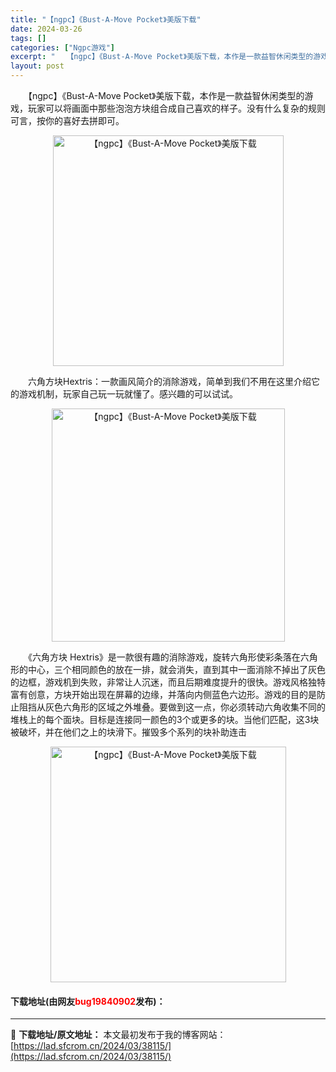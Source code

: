 ```yaml
---
title: "【ngpc】《Bust-A-Move Pocket》美版下载"
date: 2024-03-26
tags: []
categories: ["Ngpc游戏"]
excerpt: "　　【ngpc】《Bust-A-Move Pocket》美版下载，本作是一款益智休闲类型的游戏，玩家可以将画面中那些泡泡方块组合成自己喜欢的样子。没有什么复杂的规则可言，按你的喜好去拼即可。 　　六角方块Hextris：一款画风简介的消除游戏，简单到我们不用在这里介绍它的游戏机制，玩家自己玩一玩就懂&hellip;"
layout: post
---
```


 <p>　　【ngpc】《Bust-A-Move Pocket》美版下载，本作是一款益智休闲类型的游戏，玩家可以将画面中那些泡泡方块组合成自己喜欢的样子。没有什么复杂的规则可言，按你的喜好去拼即可。</p> <p align="center"><img align="" border="0" src="https://lad.sfcrom.cn/wp-content/uploads/2024/03/20240326_6602bbc4a92ea.png" width="369" alt="【ngpc】《Bust-A-Move Pocket》美版下载" /></p> <p>　　六角方块Hextris：一款画风简介的消除游戏，简单到我们不用在这里介绍它的游戏机制，玩家自己玩一玩就懂了。感兴趣的可以试试。</p> <p align="center"><img align="" border="0" src="https://lad.sfcrom.cn/wp-content/uploads/2024/03/20240326_6602bbc526bd2.png" width="373" alt="【ngpc】《Bust-A-Move Pocket》美版下载" /></p> <p>　　《六角方块 Hextris》是一款很有趣的消除游戏，旋转六角形使彩条落在六角形的中心，三个相同颜色的放在一排，就会消失，直到其中一面消除不掉出了灰色的边框，游戏机到失败，非常让人沉迷，而且后期难度提升的很快。游戏风格独特富有创意，方块开始出现在屏幕的边缘，并落向内侧蓝色六边形。游戏的目的是防止阻挡从灰色六角形的区域之外堆叠。要做到这一点，你必须转动六角收集不同的堆栈上的每个面块。目标是连接同一颜色的3个或更多的块。当他们匹配，这3块被破坏，并在他们之上的块滑下。摧毁多个系列的块补助连击</p> <p align="center"><img align="" border="0" src="https://lad.sfcrom.cn/wp-content/uploads/2024/03/20240326_6602bbc5a1fe7.png" width="377" alt="【ngpc】《Bust-A-Move Pocket》美版下载" /></p> <p><h4>下载地址(由网友<font color="red">bug19840902</font>发布)：</h4></p> 

---
📖 **下载地址/原文地址：** 本文最初发布于我的博客网站：[https://lad.sfcrom.cn/2024/03/38115/](https://lad.sfcrom.cn/2024/03/38115/)
